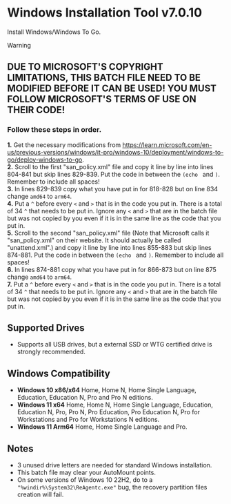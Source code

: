 # Windows Installation Tool v7.0.10
Install Windows/Windows To Go.

> [!WARNING]
> ## DUE TO MICROSOFT'S COPYRIGHT LIMITATIONS, THIS BATCH FILE NEED TO BE MODIFIED BEFORE IT CAN BE USED! YOU MUST FOLLOW MICROSOFT'S TERMS OF USE ON THEIR CODE!
> ### Follow these steps in order.
> **1.** Get the necessary modifications from https://learn.microsoft.com/en-us/previous-versions/windows/it-pro/windows-10/deployment/windows-to-go/deploy-windows-to-go.  
> **2.** Scroll to the first "san_policy.xml" file and copy it line by line into lines 804-841 but skip lines 829-839. Put the code in between the `(echo ` and `)`. Remember to include all spaces!  
> **3.** In lines 829-839 copy what you have put in for 818-828 but on line 834 change `amd64` to `arm64`.  
> **4.** Put a `^` before every `<` and `>` that is in the code you put in. There is a total of 34 `^` that needs to be put in. Ignore any `<` and `>` that are in the batch file but was not copied by you even if it is in the same line as the code that you put in.  
> **5.** Scroll to the second "san_policy.xml" file (Note that Microsoft calls it "san_policy.xml" on their website. It should actually be called "unattend.xml".) and copy it line by line into lines 855-883 but skip lines 874-881. Put the code in between the `(echo ` and `)`. Remember to include all spaces!  
> **6.** In lines 874-881 copy what you have put in for 866-873 but on line 875 change `amd64` to `arm64`.  
> **7.** Put a `^` before every `<` and `>` that is in the code you put in. There is a total of 34 `^` that needs to be put in. Ignore any `<` and `>` that are in the batch file but was not copied by you even if it is in the same line as the code that you put in.

## Supported Drives
- Supports all USB drives, but a external SSD or WTG certified drive is strongly recommended.

## Windows Compatibility
- **Windows 10 x86/x64** Home, Home N, Home Single Language, Education, Education N, Pro and Pro N editions.
- **Windows 11 x64** Home, Home N, Home Single Language, Education, Education N, Pro, Pro N, Pro Education, Pro Education N, Pro for Workstations and Pro for Workstations N editions.  
- **Windows 11 Arm64** Home, Home Single Language and Pro.

## Notes
- 3 unused drive letters are needed for standard Windows installation.
- This batch file may clear your AutoMount points.
- On some versions of Windows 10 22H2, do to a `"%windir%\System32\ReAgentc.exe"` bug, the recovery partition files creation will fail.
